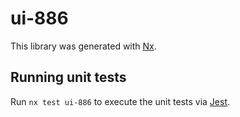# ui-886

This library was generated with [Nx](https://nx.dev).

## Running unit tests

Run `nx test ui-886` to execute the unit tests via [Jest](https://jestjs.io).
